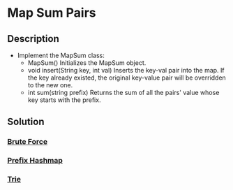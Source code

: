# Map Sum Pairs

## Description

* Implement the MapSum class:
  * MapSum() Initializes the MapSum object.
  * void insert(String key, int val) Inserts the key-val pair into the map. If the key already existed, the original key-value pair will be overridden to the new one.
  * int sum(string prefix) Returns the sum of all the pairs' value whose key starts with the prefix.

## Solution

### [Brute Force](https://leetcode.com/problems/map-sum-pairs/solution/)

### [Prefix Hashmap](https://leetcode.com/problems/map-sum-pairs/solution/)

### [Trie](https://nerohoop.gitbooks.io/cs-knowledge/content/trie/map-sum-pairs.html)
